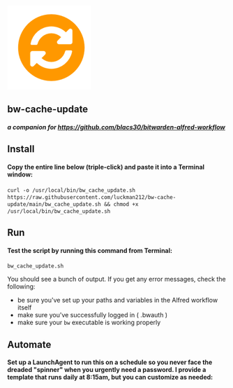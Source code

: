 ![](/sync.png)
## bw-cache-update
#### _a companion for https://github.com/blacs30/bitwarden-alfred-workflow_

## Install

#### Copy the entire line below (triple-click) and paste it into a Terminal window: 

```
curl -o /usr/local/bin/bw_cache_update.sh https://raw.githubusercontent.com/luckman212/bw-cache-update/main/bw_cache_update.sh && chmod +x /usr/local/bin/bw_cache_update.sh
```
## Run
#### Test the script by running this command from Terminal:
```
bw_cache_update.sh
```
You should see a bunch of output. If you get any error messages, check the following:
- be sure you've set up your paths and variables in the Alfred workflow itself
- make sure you've successfully logged in ( .bwauth )
- make sure your `bw` executable is working properly

## Automate
#### Set up a LaunchAgent to run this on a schedule so you never face the dreaded "spinner" when you urgently need a password. I provide a template that runs daily at 8:15am, but you can customize as needed:
```

```
